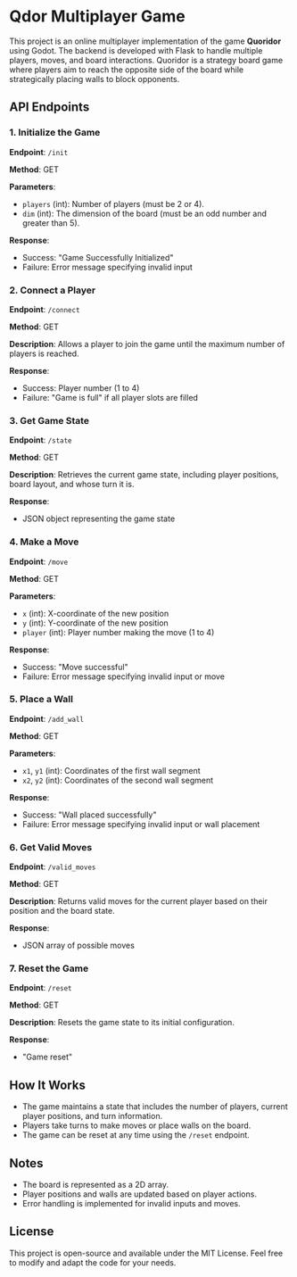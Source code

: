 # Qdor Multiplayer Game

This project is an online multiplayer implementation of the game **Quoridor** using Godot. The backend is developed with Flask to handle multiple players, moves, and board interactions. Quoridor is a strategy board game where players aim to reach the opposite side of the board while strategically placing walls to block opponents.

## API Endpoints

### 1. Initialize the Game

**Endpoint**: `/init`

**Method**: GET

**Parameters**:
- `players` (int): Number of players (must be 2 or 4).
- `dim` (int): The dimension of the board (must be an odd number and greater than 5).

**Response**:
- Success: "Game Successfully Initialized"
- Failure: Error message specifying invalid input

### 2. Connect a Player

**Endpoint**: `/connect`

**Method**: GET

**Description**: Allows a player to join the game until the maximum number of players is reached.

**Response**:
- Success: Player number (1 to 4)
- Failure: "Game is full" if all player slots are filled

### 3. Get Game State

**Endpoint**: `/state`

**Method**: GET

**Description**: Retrieves the current game state, including player positions, board layout, and whose turn it is.

**Response**:
- JSON object representing the game state

### 4. Make a Move

**Endpoint**: `/move`

**Method**: GET

**Parameters**:
- `x` (int): X-coordinate of the new position
- `y` (int): Y-coordinate of the new position
- `player` (int): Player number making the move (1 to 4)

**Response**:
- Success: "Move successful"
- Failure: Error message specifying invalid input or move

### 5. Place a Wall

**Endpoint**: `/add_wall`

**Method**: GET

**Parameters**:
- `x1`, `y1` (int): Coordinates of the first wall segment
- `x2`, `y2` (int): Coordinates of the second wall segment

**Response**:
- Success: "Wall placed successfully"
- Failure: Error message specifying invalid input or wall placement

### 6. Get Valid Moves

**Endpoint**: `/valid_moves`

**Method**: GET

**Description**: Returns valid moves for the current player based on their position and the board state.

**Response**:
- JSON array of possible moves

### 7. Reset the Game

**Endpoint**: `/reset`

**Method**: GET

**Description**: Resets the game state to its initial configuration.

**Response**:
- "Game reset"

## How It Works

- The game maintains a state that includes the number of players, current player positions, and turn information.
- Players take turns to make moves or place walls on the board.
- The game can be reset at any time using the `/reset` endpoint.

## Notes

- The board is represented as a 2D array.
- Player positions and walls are updated based on player actions.
- Error handling is implemented for invalid inputs and moves.

## License

This project is open-source and available under the MIT License. Feel free to modify and adapt the code for your needs.
